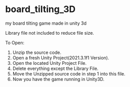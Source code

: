 # board_tilting_3D
my board tilting game made in unity 3d  

Library file not included to reduce file size.  

To Open:  
1. Unzip the source code.
2. Open a fresh Unity Project(2021.3.1f1 Version).
3. Open the located Unity Project File.
4. Delete everything except the Library File.
5. Move the Unzipped source code in step 1 into this file.
6. Now you have the game running in Unity3D.
